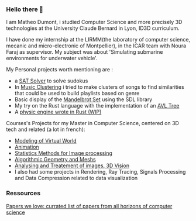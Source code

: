 ### Hello there 👋
I am Matheo Dumont, i studied Computer Science and more precisely 3D technologies at the University Claude Bernard in Lyon, ID3D curriculum.

I have done my internship at the LIRMM(the laboratory of computer science, mecanic and micro-electronic of Montpellier), in the ICAR team with Noura Faraj as supervisor. 
My subject was about 'Simulating submarine environments for underwater vehicle'.

<!--
**MatheoDumont/MatheoDumont** is a ✨ _special_ ✨ repository because its `README.md` (this file) appears on your GitHub profile.

Here are some ideas to get you started:

- 🔭 I’m currently working on ...
- 🌱 I’m currently learning ...
- 👯 I’m looking to collaborate on ...
- 🤔 I’m looking for help with ...
- 💬 Ask me about ...
- 📫 How to reach me: ...
- 😄 Pronouns: ...
- ⚡ Fun fact: ...
-->

My Personal projects worth mentioning are :
- a [SAT Solver](https://github.com/MatheoDumont/sudoku-with-sat-solver/) to solve sudokus
- In [Music Clustering](https://github.com/MatheoDumont/music_clustering) i tried to make clusters of songs to find similarities that could be used to build  playlists based on genre
- Basic display of the [Mandelbrot Set](https://github.com/MatheoDumont/mandelbrot_set) using the SDL library
- My try on the Rust language with the implementation of an [AVL Tree](https://github.com/MatheoDumont/rust-avl-tree)
- A [physic engine wrote in Rust (WIP)](https://github.com/MatheoDumont/engine/)

Courses's Projects for my Master in Computer Science, centered on 3D tech and related (a lot in french):
- [Modeling of Virtual World](https://github.com/MatheoDumont/MMV_tps)
- [Animation](https://github.com/MatheoDumont/AnimaPerso)
- [Statistics Methods for Image processing](https://github.com/MatheoDumont/ImStat)
- [Algorithmic Geometry and Meshs](https://github.com/MatheoDumont/GAM)
- [Analysing and Treatement of images, 3D Vision](https://github.com/MatheoDumont/ATIV_tps)
- I also had some projects in Rendering, Ray Tracing, Signals Processing and Data Compression related to data visualization 

### Ressources 

[Papers we love: currated list of papers from all horizons of computer science](https://github.com/papers-we-love/papers-we-love)
